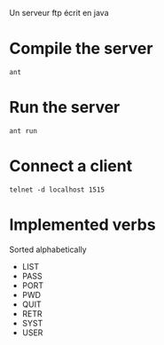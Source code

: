 Un serveur ftp écrit en java

# Compile the server

``ant``

# Run the server

``ant run``

# Connect a client

``telnet -d localhost 1515``

# Implemented verbs

Sorted alphabetically

   + LIST
   + PASS
   + PORT
   + PWD
   + QUIT
   + RETR
   + SYST
   + USER

